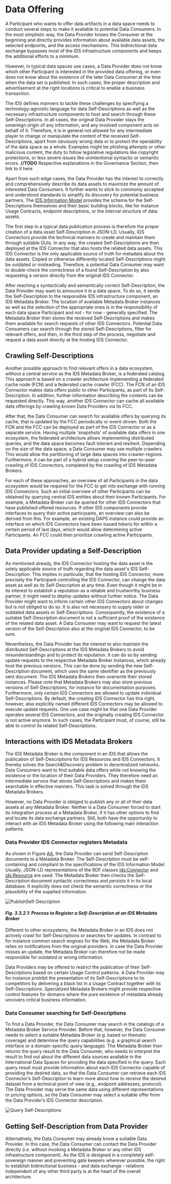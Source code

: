 # Data Offering
A Participant who wants to offer data artifacts in a data space needs to conduct several steps to make it available to potential Data Consumers. In the most simplistic way, the Data Provider knows the Consumer at the beginning and directly provides information about available data assets, the selected endpoints, and the access mechanisms. This bidirectional data exchange bypasses most of the IDS infrastructure components and keeps the additional efforts to a minimum.

However, in typical data spaces use cases, a Data Provider does not know which other Participant is interested in the provided data offering, or even does not know about the existence of the later Data Consumer at the time when the data set is published. In such cases, the proper description and advertisement at the right locations is critical to enable a business transaction.

The IDS defines manners to tackle these challenges by specifying a technology-agnostic language for data Self-Descriptions as well as the necessary infrastructure components to host and search through these Self-Descriptions. In all cases, the original Data Provider stays the sovereign origin of any information, and any involved component acts on behalf of it. Therefore, it is in general not allowed for any intermediate player to change or manipulate the content of the received Self-Descriptions, apart from obviously wrong data or to protect the operability of the data space as a whole. Examples might be phishing attempts or other malicious content, the duty to follow legislative regulations like copyright protections, or less severe issues like unintentional syntactic or semantic errors.
**//TODO** Respective explanations in the Governance Section, then link to it here

Apart from such edge cases, the Data Provider has the interest to correctly and comprehensively describe its data assets to maximize the amount of interested Data Consumers. It further wants to stick to commonly accepted and understood standards to simplify its discovery for potential business partners. The [IDS Information Model](../3_4_Information_Layer) provides the schema for the Self-Descriptions themselves and their basic building blocks, like for instance Usage Contracts, endpoint descriptions, or the internal structure of data assets.

The first step in a typical data publication process is therefore the proper creation of a data asset Self-Description in JSON-LD. Usually, IDS Connectors provide the technical manners to create and maintain them through suitable GUIs. In any way, the created Self-Descriptions are then deployed at the IDS Connector that also hosts the related data assets. This IDS Connector is the only applicable source of truth for metadata about the data assets. Copied or otherwise differently located Self-Descriptions might be outdated or misleading. Therefore, a potential Data Consumer may want to double-check the correctness of a found Self-Description by also requesting a version directly from the original IDS Connector.

After reaching a syntactically and semantically correct Self-Description, the Data Provider may want to announce it in a data space. To do so, it sends the Self-Description to the responsible IDS infrastructure component, an IDS Metadata Broker. The location of available Metadata Broker instances as well as the selection of the appropriate ones is in the responsibility of each data space Participant and not - for now - generally specified. The Metadata Broker then stores the received Self-Descriptions and makes them available for search requests of other IDS Connectors. Potential Data Consumers can search through the stored Self-Descriptions, filter for relevant offers, and then, in the third step of the process, negotiate and request a data asset directly at the hosting IDS Connector.

## Crawling Self-Descriptions
Another possible approach to find relevant offers in a data ecosystem, without a central service as the IDS Metadata Broker, is a federated catalog. This approach is based on a crawler architecture implementing a federated cache node (FCN) and a federated cache crawler (FCC). The FCN of an IDS Connector makes data offers public to other Participants, as part of its Self-Description. In addition, further information describing the contents can be requested directly. This way, another IDS Connector can cache all available data offerings by crawling known Data Providers via its FCC. 

After that, the Data Consumer can search for available offers by querying its cache, that is updated by the FCC periodically or event-driven. Both the FCN and the FCC can be deployed as part of the IDS Connector or as a separate service. Having multiple 'snapshots' of available data offers in one ecosystem, the federated architecture allows implementing distributed queries, and the data space becomes fault tolerant and resilient. Depending on the size of the data space, a Data Consumer may use multiple crawlers. This would allow the partitioning of large data spaces into crawler-regions. Furthermore, it can be part of a hybrid setup covering the peer-to-peer crawling of IDS Connectors, completed by the crawling of IDS Metadata Brokers. 

For each of these approaches, an overview of all Participants in the data ecosystem would be required for the FCC to get into exchange with running IDS Connectors. Such an initial overview of other Participants can be obtained by querying central IDS entities about their known Participants. For example, a Metadata Broker can be queried for other IDS Connectors that have published offered resources. If other IDS components provide interfaces to query their active participants, an overview can also be derived from this. For example, an existing DAPS instance could provide an interface on which IDS Connectors have been issued tokens for within a certain period of last days, which would allow determining active Participants. An FCC could then prioritize crawling active Participants.   

## Data Provider updating a Self-Description

As mentioned already, the IDS Connector hosting the data asset is the solely applicable source of truth regarding the data asset's IDS Self-Description. This implies in particular, that the hosting IDS Connector, more precisely the Participant controlling the IDS Connector, can change the data asset as well as its Self-Description at any time. Even though it might be in its interest to establish a reputation as a reliable and trustworthy business partner, it might need to deploy updates without further notice. The Data Provider might want to inform certain other IDS Connectors about changes but is not obliged to do so. It is also not necessary to supply older or outdated data assets or Self-Descriptions. Consequently, the existence of a suitable Self-Description document is not a sufficient proof of the existence of the related data asset. A Data Consumer may want to request the latest version of the Self-Description also at the original IDS Connector, to be sure.

Nevertheless, the Data Provider has the interest to also maintain the distributed Self-Descriptions at the IDS Metadata Brokers to avoid misunderstandings and to protect its reputation. It can do so by sending update requests to the respective Metadata Broker instances, which already host the previous versions. This can be done by sending the new Self-Description document, which uses the same identifier as the previously sent document. The IDS Metadata Brokers then overwrite their stored instances. Please note that Metadata Brokers may also store previous versions of Self-Descriptions, for instance for documentation purposes. Furthermore, only certain IDS Connectors are allowed to update individual Self-Descriptions. By default, the creating IDS Connector has this right, however, also explicitly named different IDS Connectors may be allowed to execute update requests. One use case might be that one Data Provider operates several IDS Connectors, and the originally creating IDS Connector is not active anymore. In such cases, the Participant must, of course, still be able to control its related Self-Descriptions.

## Interactions with IDS Metadata Brokers

The IDS Metadata Broker is the component in an IDS that allows the publication of Self-Descriptions for IDS Resources and IDS Connectors. It thereby solves the Search&Discovery problem in decentralized networks. Data Consumers want to find suitable data offers while not knowing the existence or the location of their Data Providers. They therefore need an intermediate service that stores Self-Descriptions and makes them searchable in effective manners. This task is solved through the IDS Metadata Brokers.

However, no Data Provider is obliged to publish any or all of their data assets at any Metadata Broker. Neither is a Data Consumer forced to start its integration process at a Metadata Broker, if it has other options to find and locate its data exchange partners. Still, both have the opportunity to interact with an IDS Metadata Broker using the following main interaction patterns.

### Data Provider IDS Connector registers Metadata

As shown in Figure [AA](#PublishSelf-Description), the Data Provider can send Self-Description documents to a Metadata Broker. The Self-Description must be self-containing and compliant to the specifications of the IDS Information Model. Usually, JSON-LD representations of the RDF classes [ids:Connector](https://w3id.org/idsa/core/Connector) and [ids:Resource](https://w3id.org/idsa/core/Resource) are used. The Metadata Broker then checks the Self-Description document syntactic correctness and persists it in its local database. It explicitly does not check the semantic correctness or the plausibility of the supplied information.

![PublishSelf-Description](../../media/image25_register-at-broker.png)
#### _Fig. 3.3.2.1: Process to Register a Self-Description at an IDS Metadata Broker_

Different to other ecosystems, the Metadata Broker in an IDS does not actively crawl for Self-Descriptions or searches for updates. In contrast to for instance common search engines for the Web, the Metadata Broker relies on notifications from the original providers. In case the Data Provider misses an update, the Metadata Broker can therefore not be made responsible for outdated or wrong information.

Data Providers may be offered to restrict the publication of their Self-Descriptions based on certain Usage Control patterns. A Data Provider may for instance prohibit the presentation of its Self-Descriptions to its competitors by delivering a black list in a Usage Contract together with its Self-Descriptions. Specialized Metadata Brokers might provide respective control features for domains where the pure existence of metadata already uncovers critical business information.

### Data Consumer searching for Self-Descriptions

To find a Data Provider, the Data Consumer may search in the catalogs of a Metadata Broker Service Provider. Before that, however, the Data Consumer needs to select a suitable Metadata Broker (e.g. based on thematic coverage) and determine the query capabilities (e.g. a graphical search interface or a domain-specific query language). The Metadata Broker then returns the query result to the Data Consumer, who needs to interpret the result to find out about the different data sources available in the International Data Spaces for providing the data specified in the query. Each query result must provide information about each IDS Connector capable of providing the desired data, so that the Data Consumer can retrieve each IDS Connector’s Self-Description
to learn more about how to receive the desired dataset from a technical point of view (e.g., endpoint addresses, protocol). The Data Provider may serve the same data using different representations or pricing options, so the Data Consumer may select a suitable offer from the Data Provider’s IDS Connector description.

![Query Self-Descriptions](../../media/image27_query-at-broker.png)


## Getting Self-Description from Data Provider

Alternatively, the Data Consumer may already know a suitable Data Provider. In this case, the Data Consumer can contact the Data Provider directly (i.e. without invoking a Metadata Broker or any other IDS infrastructure component). As the IDS is designed in a completely self-sovereign manner and preventing gate keepers wherever possible, the right to establish bidirectional business - and data exchange - relations independent of any other third party is at the heart of the overall architecture.
